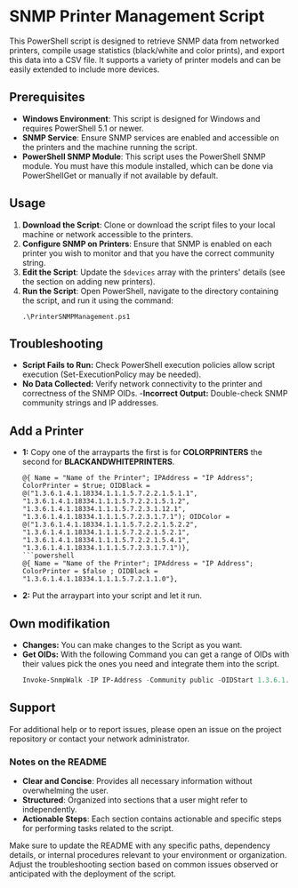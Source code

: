# SNMP Printer Management Script

This PowerShell script is designed to retrieve SNMP data from networked printers, compile usage statistics (black/white and color prints), and export this data into a CSV file. It supports a variety of printer models and can be easily extended to include more devices.

## Prerequisites

- **Windows Environment**: This script is designed for Windows and requires PowerShell 5.1 or newer.
- **SNMP Service**: Ensure SNMP services are enabled and accessible on the printers and the machine running the script.
- **PowerShell SNMP Module**: This script uses the PowerShell SNMP module. You must have this module installed, which can be done via PowerShellGet or manually if not available by default.

## Usage

1. **Download the Script**: Clone or download the script files to your local machine or network accessible to the printers.
2. **Configure SNMP on Printers**: Ensure that SNMP is enabled on each printer you wish to monitor and that you have the correct community string.
3. **Edit the Script**: Update the `$devices` array with the printers' details (see the section on adding new printers).
4. **Run the Script**: Open PowerShell, navigate to the directory containing the script, and run it using the command:
   ```powersershell
   .\PrinterSNMPManagement.ps1

## Troubleshooting

   - **Script Fails to Run:** Check PowerShell execution policies allow script execution (Set-ExecutionPolicy may be needed).
   - **No Data Collected:** Verify network connectivity to the printer and correctness of the SNMP OIDs.
   -**Incorrect Output:** Double-check SNMP community strings and IP addresses.
     
## Add a Printer

   - **1:** Copy one of the arrayparts the first is for **COLORPRINTERS** the second for **BLACKANDWHITEPRINTERS**.
     
      ```powersershell
      @{ Name = "Name of the Printer"; IPAddress = "IP Address"; ColorPrinter = $true; OIDBlack = @("1.3.6.1.4.1.18334.1.1.1.5.7.2.2.1.5.1.1", "1.3.6.1.4.1.18334.1.1.1.5.7.2.2.1.5.1.2", "1.3.6.1.4.1.18334.1.1.1.5.7.2.3.1.12.1", "1.3.6.1.4.1.18334.1.1.1.5.7.2.3.1.7.1"); OIDColor =         @("1.3.6.1.4.1.18334.1.1.1.5.7.2.2.1.5.2.2", "1.3.6.1.4.1.18334.1.1.1.5.7.2.2.1.5.2.1", "1.3.6.1.4.1.18334.1.1.1.5.7.2.2.1.5.4.1", "1.3.6.1.4.1.18334.1.1.1.5.7.2.3.1.7.1")},
      ```powershell
      @{ Name = "Name of the Printer"; IPAddress = "IP Address"; ColorPrinter = $false ; OIDBlack = "1.3.6.1.4.1.18334.1.1.1.5.7.2.1.1.0"},
   - **2:** Put the arraypart into your script and let it run.

## Own modifikation

   - **Changes:** You can make changes to the Script as you want.
   - **Get OIDs:** With the following Command you can get a range of OIDs with their values pick the ones you need and integrate them into the script.
     ```powershell
     Invoke-SnmpWalk -IP IP-Address -Community public -OIDStart 1.3.6.1.4.1.18334.1.1.1.5.7.2 //For others you need to change the OID Start like 1.3.6.1.4.1.18334.1.1.1

## Support
For additional help or to report issues, please open an issue on the project repository or contact your network administrator.

### Notes on the README

- **Clear and Concise**: Provides all necessary information without overwhelming the user.
- **Structured**: Organized into sections that a user might refer to independently.
- **Actionable Steps**: Each section contains actionable and specific steps for performing tasks related to the script.

Make sure to update the README with any specific paths, dependency details, or internal procedures relevant to your environment or organization. Adjust the troubleshooting section based on common issues observed or anticipated with the deployment of the script.

